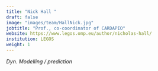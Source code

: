 ```yaml
---
title: "Nick Hall "
draft: false
image: "images/team/HallNick.jpg"
jobtitle: "Prof., co-coordinator of CARDAPIO"
website: https://www.legos.omp.eu/author/nicholas-hall/
institution: LEGOS
weight: 1
---
```

_Dyn. Modelling / prediction_